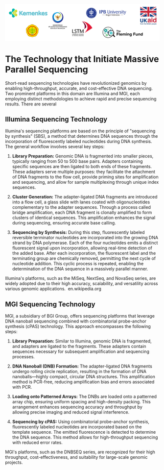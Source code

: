 ![collaboration-logo](../IM/Github_image_banner.png)

# The Technology that Initiate Massive Parallel Sequencing

​Short-read sequencing technologies have revolutionized genomics by enabling high-throughput, accurate, and cost-effective DNA sequencing. Two prominent platforms in this domain are Illumina and MGI, each employing distinct methodologies to achieve rapid and precise sequencing results.​ There are several

## Illumina Sequencing Technology

Illumina's sequencing platforms are based on the principle of "sequencing by synthesis" (SBS), a method that determines DNA sequences through the incorporation of fluorescently labeled nucleotides during DNA synthesis. The general workflow involves several key steps:​

1. **Library Preparation:** Genomic DNA is fragmented into smaller pieces, typically ranging from 50 to 500 base pairs. Adapters containing specific sequences are then ligated to both ends of these fragments. These adapters serve multiple purposes: they facilitate the attachment of DNA fragments to the flow cell, provide priming sites for amplification and sequencing, and allow for sample multiplexing through unique index sequences.
 ​
2. **Cluster Generation:** The adapter-ligated DNA fragments are introduced into a flow cell, a glass slide with lanes coated with oligonucleotides complementary to the adapter sequences. Through a process called bridge amplification, each DNA fragment is clonally amplified to form clusters of identical sequences. This amplification enhances the signal during sequencing, ensuring accurate base calling. ​

3. **Sequencing by Synthesis:** During this step, fluorescently labeled reversible terminator nucleotides are incorporated into the growing DNA strand by DNA polymerase. Each of the four nucleotides emits a distinct fluorescent signal upon incorporation, allowing real-time detection of the added base. After each incorporation, the fluorescent label and the terminating group are chemically removed, permitting the next cycle of nucleotide addition. This cyclic process is repeated, enabling the determination of the DNA sequence in a massively parallel manner. ​

Illumina's platforms, such as the MiSeq, NextSeq, and NovaSeq series, are widely adopted due to their high accuracy, scalability, and versatility across various genomic applications. ​
en.wikipedia.org

## MGI Sequencing Technology

MGI, a subsidiary of BGI Group, offers sequencing platforms that leverage DNA nanoball sequencing combined with combinatorial probe-anchor synthesis (cPAS) technology. This approach encompasses the following steps:​

1. **Library Preparation:** Similar to Illumina, genomic DNA is fragmented, and adapters are ligated to the fragments. These adapters contain sequences necessary for subsequent amplification and sequencing processes.
​
2. **DNA Nanoball (DNB) Formation:** The adapter-ligated DNA fragments undergo rolling circle replication, resulting in the formation of DNA nanoballs—highly compact, circular DNA structures. This amplification method is PCR-free, reducing amplification bias and errors associated with PCR. ​

3. **Loading onto Patterned Arrays:** The DNBs are loaded onto a patterned array chip, ensuring uniform spacing and high-density packing. This arrangement enhances sequencing accuracy and throughput by allowing precise imaging and reduced signal interference. ​

4. **Sequencing by cPAS:** Using combinatorial probe-anchor synthesis, fluorescently labeled nucleotides are incorporated based on the template sequence. The emitted fluorescence is detected to determine the DNA sequence. This method allows for high-throughput sequencing with reduced error rates. ​

MGI's platforms, such as the DNBSEQ series, are recognized for their high throughput, cost-effectiveness, and suitability for large-scale genomic projects. ​
